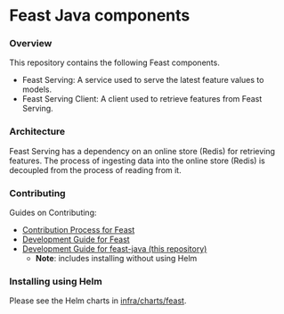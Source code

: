 # Feast Java components

### Overview

This repository contains the following Feast components.
* Feast Serving: A service used to serve the latest feature values to models.
* Feast Serving Client: A client used to retrieve features from Feast Serving.

### Architecture

Feast Serving has a dependency on an online store (Redis) for retrieving features. 
The process of ingesting data into the online store (Redis) is decoupled from the process of reading from it.

### Contributing
Guides on Contributing:
- [Contribution Process for Feast](https://docs.feast.dev/v/master/project/contributing)
- [Development Guide for Feast](https://docs.feast.dev/v/master/project/development-guide)
- [Development Guide for feast-java (this repository)](CONTRIBUTING.md)
  - **Note**: includes installing without using Helm

### Installing using Helm
Please see the Helm charts in [infra/charts/feast](../infra/charts/feast).
